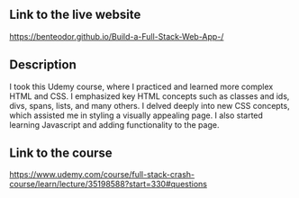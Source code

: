  ## Link to the live website 
 https://benteodor.github.io/Build-a-Full-Stack-Web-App-/
 ## Description 
 I took this Udemy course, where I practiced and learned more complex HTML and CSS. I emphasized key HTML concepts such as classes and ids, divs, spans, lists, and many others. I delved deeply into new CSS concepts, which 
 assisted me in styling a visually appealing page. I also started learning Javascript and adding functionality to the page. 
 ## Link to the course 
 https://www.udemy.com/course/full-stack-crash-course/learn/lecture/35198588?start=330#questions
